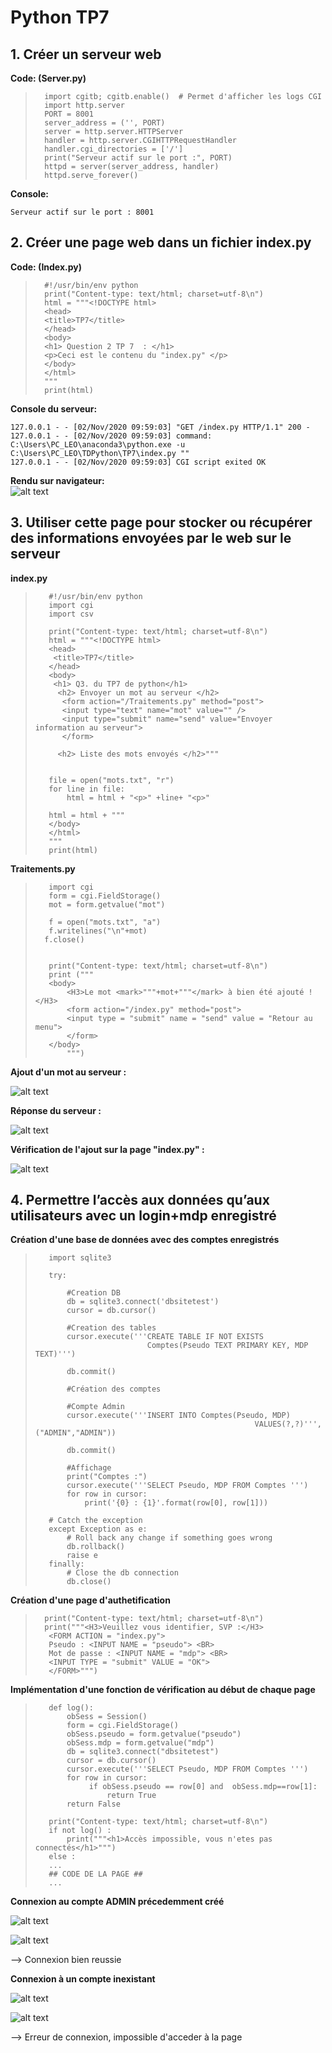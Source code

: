 # Python TP7

## 1. Créer un serveur web 

**Code: (Server.py)**

>       import cgitb; cgitb.enable()  # Permet d'afficher les logs CGI
>       import http.server
>       PORT = 8001
>       server_address = ('', PORT)
>       server = http.server.HTTPServer
>       handler = http.server.CGIHTTPRequestHandler
>       handler.cgi_directories = ['/']
>       print("Serveur actif sur le port :", PORT)
>       httpd = server(server_address, handler)
>       httpd.serve_forever()


 
**Console:**

    Serveur actif sur le port : 8001

## 2. Créer une page web dans un fichier index.py

**Code: (Index.py)**

>       #!/usr/bin/env python
>       print("Content-type: text/html; charset=utf-8\n")
>       html = """<!DOCTYPE html>
>       <head>
>       <title>TP7</title>
>       </head>
>       <body>
>       <h1> Question 2 TP 7  : </h1>
>       <p>Ceci est le contenu du "index.py" </p>
>       </body>
>       </html>
>       """
>       print(html)

**Console du serveur:**

    127.0.0.1 - - [02/Nov/2020 09:59:03] "GET /index.py HTTP/1.1" 200 -
    127.0.0.1 - - [02/Nov/2020 09:59:03] command: C:\Users\PC_LEO\anaconda3\python.exe -u C:\Users\PC_LEO\TDPython\TP7\index.py ""
    127.0.0.1 - - [02/Nov/2020 09:59:03] CGI script exited OK

**Rendu sur navigateur:**    
![alt text](Q2.png "Rendu sur navigateur")

## 3. Utiliser cette page pour stocker ou récupérer des informations envoyées par le web sur le serveur

**index.py**

>        #!/usr/bin/env python
>        import cgi
>        import csv
>        
>        print("Content-type: text/html; charset=utf-8\n")
>        html = """<!DOCTYPE html>
>        <head>
>         <title>TP7</title>
>        </head>
>        <body>
>         <h1> Q3. du TP7 de python</h1>
>          <h2> Envoyer un mot au serveur </h2>
>           <form action="/Traitements.py" method="post">
>           <input type="text" name="mot" value="" />
>           <input type="submit" name="send" value="Envoyer information au serveur">
>           </form>
>          
>          <h2> Liste des mots envoyés </h2>"""
>        
>        
>        file = open("mots.txt", "r")
>        for line in file:
>            html = html + "<p>" +line+ "<p>"
>        
>        html = html + """
>        </body>
>        </html>
>        """
>        print(html)


**Traitements.py**

>        import cgi
>        form = cgi.FieldStorage()
>        mot = form.getvalue("mot")
>        
>        f = open("mots.txt", "a")
>        f.writelines("\n"+mot)
>       f.close()
>        
>        
>        print("Content-type: text/html; charset=utf-8\n")
>        print ("""
>        <body>
>            <H3>Le mot <mark>"""+mot+"""</mark> à bien été ajouté ! </H3>
>            <form action="/index.py" method="post">
>            <input type = "submit" name = "send" value = "Retour au menu">
>            </form>
>        </body>    
>            """)

**Ajout d'un mot au serveur :**
    
![alt text](Q31.png "Ajout d'un mot au serveur")

**Réponse du serveur :**

![alt text](Q32.png "Traitements")

**Vérification de l'ajout sur la page "index.py" :**

![alt text](Q33.png "Vérification de l'ajout")

## 4. Permettre l’accès aux données qu’aux utilisateurs avec un login+mdp enregistré

**Création d'une base de données avec des comptes enregistrés**

>        import sqlite3
>        
>        try:
>        
>            #Creation DB
>            db = sqlite3.connect('dbsitetest')
>            cursor = db.cursor()
>        
>            #Creation des tables
>            cursor.execute('''CREATE TABLE IF NOT EXISTS
>                              Comptes(Pseudo TEXT PRIMARY KEY, MDP TEXT)''')
>        
>            db.commit()
>        
>            #Création des comptes
>        
>            #Compte Admin
>            cursor.execute('''INSERT INTO Comptes(Pseudo, MDP)
>                                                      VALUES(?,?)''', ("ADMIN","ADMIN"))
>        
>            db.commit()
>        
>            #Affichage
>            print("Comptes :")
>            cursor.execute('''SELECT Pseudo, MDP FROM Comptes ''')
>            for row in cursor:
>                print('{0} : {1}'.format(row[0], row[1]))
>        
>        # Catch the exception
>        except Exception as e:
>            # Roll back any change if something goes wrong
>            db.rollback()
>            raise e
>        finally:
>            # Close the db connection
>            db.close()

**Création d'une page d'authetification**

>       print("Content-type: text/html; charset=utf-8\n")
>       print("""<H3>Veuillez vous identifier, SVP :</H3> 
>        <FORM ACTION = "index.py">
>        Pseudo : <INPUT NAME = "pseudo"> <BR> 
>        Mot de passe : <INPUT NAME = "mdp"> <BR>
>        <INPUT TYPE = "submit" VALUE = "OK">
>        </FORM>""")


**Implémentation d'une fonction de vérification au début de chaque page**

>        def log():
>            obSess = Session()
>            form = cgi.FieldStorage()
>            obSess.pseudo = form.getvalue("pseudo")
>            obSess.mdp = form.getvalue("mdp")
>            db = sqlite3.connect("dbsitetest")
>            cursor = db.cursor()
>            cursor.execute('''SELECT Pseudo, MDP FROM Comptes ''')
>            for row in cursor:
>                 if obSess.pseudo == row[0] and  obSess.mdp==row[1]:
>                     return True
>            return False
>
>        print("Content-type: text/html; charset=utf-8\n")
>        if not log() :
>            print("""<h1>Accès impossible, vous n'etes pas connectés</h1>""")
>        else :
>        ...
>        ## CODE DE LA PAGE ##
>        ...

**Connexion au compte ADMIN précedemment créé**

![alt text](Q4.png "")

![alt text](Q41.png "")

--> Connexion bien reussie

**Connexion à un compte inexistant**

![alt text](Q42.png "")

![alt text](Q43.png "")

--> Erreur de connexion, impossible d'acceder à la page

